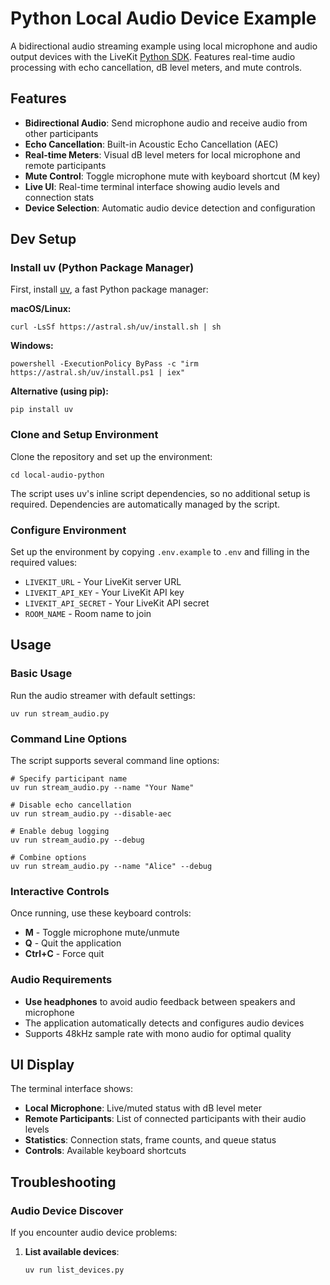 # Python Local Audio Device Example

A bidirectional audio streaming example using local microphone and audio output devices with the LiveKit [Python SDK](https://github.com/livekit/python-sdks). Features real-time audio processing with echo cancellation, dB level meters, and mute controls.

## Features

- **Bidirectional Audio**: Send microphone audio and receive audio from other participants
- **Echo Cancellation**: Built-in Acoustic Echo Cancellation (AEC) 
- **Real-time Meters**: Visual dB level meters for local microphone and remote participants
- **Mute Control**: Toggle microphone mute with keyboard shortcut (M key)
- **Live UI**: Real-time terminal interface showing audio levels and connection stats
- **Device Selection**: Automatic audio device detection and configuration

## Dev Setup

### Install uv (Python Package Manager)

First, install [uv](https://docs.astral.sh/uv/), a fast Python package manager:

**macOS/Linux:**
```console
curl -LsSf https://astral.sh/uv/install.sh | sh
```

**Windows:**
```console
powershell -ExecutionPolicy ByPass -c "irm https://astral.sh/uv/install.ps1 | iex"
```

**Alternative (using pip):**
```console
pip install uv
```

### Clone and Setup Environment

Clone the repository and set up the environment:

```console
cd local-audio-python
```

The script uses uv's inline script dependencies, so no additional setup is required. Dependencies are automatically managed by the script.

### Configure Environment

Set up the environment by copying `.env.example` to `.env` and filling in the required values:

- `LIVEKIT_URL` - Your LiveKit server URL
- `LIVEKIT_API_KEY` - Your LiveKit API key  
- `LIVEKIT_API_SECRET` - Your LiveKit API secret
- `ROOM_NAME` - Room name to join

## Usage

### Basic Usage

Run the audio streamer with default settings:

```console
uv run stream_audio.py
```

### Command Line Options

The script supports several command line options:

```console
# Specify participant name
uv run stream_audio.py --name "Your Name"

# Disable echo cancellation
uv run stream_audio.py --disable-aec

# Enable debug logging
uv run stream_audio.py --debug

# Combine options
uv run stream_audio.py --name "Alice" --debug
```

### Interactive Controls

Once running, use these keyboard controls:

- **M** - Toggle microphone mute/unmute
- **Q** - Quit the application
- **Ctrl+C** - Force quit

### Audio Requirements

- **Use headphones** to avoid audio feedback between speakers and microphone
- The application automatically detects and configures audio devices
- Supports 48kHz sample rate with mono audio for optimal quality

## UI Display

The terminal interface shows:

- **Local Microphone**: Live/muted status with dB level meter
- **Remote Participants**: List of connected participants with their audio levels
- **Statistics**: Connection stats, frame counts, and queue status
- **Controls**: Available keyboard shortcuts

## Troubleshooting

### Audio Device Discover

If you encounter audio device problems:

1. **List available devices**:
   ```console
   uv run list_devices.py
   ```
